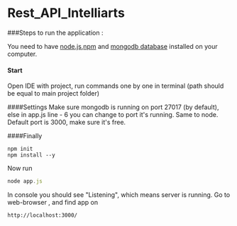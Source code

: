# Rest_API_Intelliarts

###Steps to run the application : 

You need to have [node.js](https://nodejs.org/en/),[npm](https://www.npmjs.com/) and [mongodb database](https://www.mongodb.com/download-center/community) installed on your computer.
#### Start
Open IDE with project, run commands one by one in terminal (path should be equal to main project folder)

####Settings 
Make sure mongodb is running on port 27017 (by default), else in app.js line - 6 you can change to port it's running. 
Same to node. Default port is 3000, make sure it's free.


####Finally
```npm
npm init
npm install --y
```

Now run
```javascript
node app.js
```

In console you should see "Listening", which means server is running. Go to web-browser , and find app on 
```
http://localhost:3000/
```
